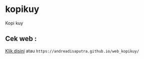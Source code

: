 # kopikuy
Kopi kuy

## Cek web :
[Klik disini](https://andreadisaputra.github.io/web_kopikuy/)
atau 
`https://andreadisaputra.github.io/web_kopikuy/`
